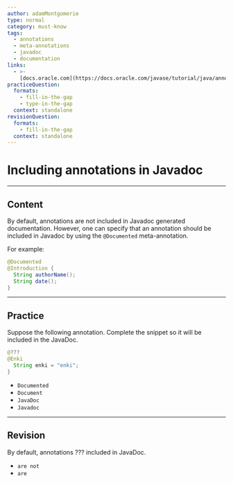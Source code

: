 ```yaml
---
author: adamMontgomerie
type: normal
category: must-know
tags:
  - annotations
  - meta-annotations
  - javadoc
  - documentation
links:
  - >-
    [docs.oracle.com](https://docs.oracle.com/javase/tutorial/java/annotations/predefined.html){website}
practiceQuestion:
  formats:
    - fill-in-the-gap
    - type-in-the-gap
  context: standalone
revisionQuestion:
  formats:
    - fill-in-the-gap
  context: standalone
---
```


# Including annotations in Javadoc


---

## Content

By default, annotations are not included in Javadoc generated documentation. However, one can specify that an annotation should be included in Javadoc by using the `@Documented` meta-annotation.

For example:

```java
@Documented
@Introduction {
  String authorName();
  String date();
}
```


---

## Practice

Suppose the following annotation. Complete the snippet so it will be included in the JavaDoc.

```java
@???
@Enki
  String enki = "enki";
}
```

- `Documented` 
- `Document` 
- `JavaDoc` 
- `Javadoc`


---

## Revision

By default, annotations ??? included in JavaDoc.

- `are not` 
- `are`
